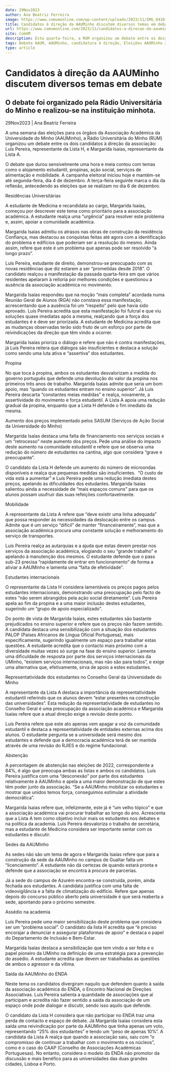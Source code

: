 ```yaml
---
date: 29Nov2023
author: Ana Beatriz Ferreira
image: https://www.comumonline.com/wp-content/uploads/2023/11/IMG_8410-1500x1000.jpg
title: Candidatos à direção da AAUMinho discutem diversos temas em debate
url: https://www.comumonline.com/2023/11/candidatos-a-direcao-da-aauminho-discutem-diversos-temas-em-debate/
site: ComUM
description: Esta quarta-feira, a RUM organizou um debate entre os dois candidatos à direção da AAUMinho, Luís Pereira, da lista H, e Margarida Isaías, da lista A.
tags: Debate AAUM, AAUMinho, candidatura à direção, Eleições AAUMinho 2023
type: article
---
```



# Candidatos à direção da AAUMinho discutem diversos temas em debate

## O debate foi organizado pela Rádio Universitária do Minho e realizou-se na instituição minhota.

29Nov2023 | Ana Beatriz Ferreira

A uma semana das eleições para os órgãos da Associação Académica da Universidade do Minho (AAUMinho), a Rádio Universitária do Minho (RUM) organizou um debate entre os dois candidatos à direção da associação: Luís Pereira, representante da Lista H, e Margarida Isaías, representante da Lista A.

O debate que durou sensivelmente uma hora e meia contou com temas como o alojamento estudantil, propinas, ação social, serviços de alimentação e mobilidade. A campanha eleitoral iniciou hoje e mantém-se até segunda-feira, dia 4 de dezembro. A terça-feira seguinte marca o dia da reflexão, antecedendo as eleições que se realizam no dia 6 de dezembro.

Residências Universitárias

A estudante de Medicina e recandidata ao cargo, Margarida Isaías, começou por descrever este tema como prioritário para a associação académica. A estudante realça uma “urgência” para resolver este problema e, assim, apoiar a comunidade académica.

Margarida Isaías admitiu os atrasos nas obras de construção da residência Confiança, mas destacou as conquistas feitas até agora com a identificação do problema e edifícios que poderiam ser a resolução do mesmo. Ainda assim, refere que este é um problema que apenas pode ser resolvido “a longo prazo”.

Luís Pereira, estudante de direito, demonstrou-se preocupado com as novas residências que diz estarem a ser “prometidas desde 2018”. O candidato realçou a manifestação da passada quarta-feira em que vários residentes apelaram à reitoria por melhores condições e questionou a ausência da associação académica no movimento.

Margarida Isaías respondeu que na moção “mais completa” acordada numa Reunião Geral de Alunos (RGA) não constava essa manifestação, acrescentando que a ausência foi um “respeito” pelo que havia sido aprovado. Luís Pereira acredita que esta manifestação foi fulcral e que viu soluções quase imediatas após a mesma, realçando que a força dos estudantes é e deve ser priorizada. A estudante de Medicina acredita que as mudanças observadas terão sido fruto de um esforço por parte de reivindicações da direção que têm vindo a ocorrer.

Margarida Isaías prioriza o diálogo e refere que não é contra manifestações, já Luís Pereira reitera que diálogos são insuficientes e destaca a solução como sendo uma luta ativa e “assertiva” dos estudantes.

Propina

No que toca à propina, ambos os estudantes desvalorizam a medida do governo português que defende uma devolução do valor da propina nos primeiros três anos de trabalho. Margarida Isaías admite que seria um bom apoio, mas “quando os estudantes entram no ensino superior”. Já Luís Pereira descarta “constantes meias medidas” e realça, novamente, a assertividade do movimento e força estudantil. A Lista A apoia uma redução gradual da propina, enquanto que a Lista H defende o fim imediato da mesma.

Aumento dos preços implementado pelos SASUM (Serviços de Ação Social da Universidade do Minho)

Margarida Isaías destaca uma falta de financiamento nos serviços sociais e um “retrocesso” neste aumento dos preços. Pede uma análise do impacto deste aumento na comunidade estudantil e refere que se observa uma redução do número de estudantes na cantina, algo que considera “grave e preocupante”.

O candidato da Lista H defende um aumento do número de microondas disponíveis e realça que pequenas medidas são insuficientes.  “O custo de vida está a aumentar” e Luís Pereira pede uma redução imediata destes preços, apelando às dificuldades dos estudantes. Margarida Isaías salientou ainda a necessidade de “mais espaços comuns” para que os alunos possam usufruir das suas refeições confortavelmente.

Mobilidade

A representante da Lista A refere que “deve existir uma linha adequada” que possa responder às necessidades da deslocação entre os campus. Admite que é um serviço “difícil” de manter “financeiramente”, mas que a associação académica procura uma constante solução e melhoramento do serviço de transportes.

Luís Pereira realça as autarquias e a ajuda que estas devem prestar nos serviços da associação académica, elogiando o seu “grande trabalho” e apelando à manutenção dos mesmos. O estudante defende que o pass sub-23 precisa “rapidamente de entrar em funcionamento” de forma a aliviar a AAUMinho e lamenta uma “falta de efetividade”.

Estudantes internacionais

O representante da Lista H considera lamentáveis os preços pagos pelos estudantes internacionais, demonstrando uma preocupação pelo facto de estes “não serem abrangidos pela ação social diretamente”. Luís Pereira apela ao fim da propina e a uma maior inclusão destes estudantes, sugerindo um “grupo de apoio especializado”.

Do ponto de vista de Margarida Isaías, estes estudantes são bastante prejudicados no ensino superior e refere que os preços não fazem sentido. A candidata destaca uma sensibilização com a situação dos estudantes PALOP (Países Africanos de Língua Oficial Portuguesa), mais especificamente, sugerindo igualmente um espaço para trabalhar estas questões. A estudante acredita que o contacto mais próximo com a diversidade muitas vezes só surge na fase do ensino superior. Lamenta uma dificuldade de resposta por parte dos serviços internacionais da UMinho, “existem serviços internacionais, mas não são para todos”, e exige uma alternativa que, efetivamente, sirva de apoio a estes estudantes.

Representatividade dos estudantes no Conselho Geral da Universidade do Minho

A representante da Lista A destaca a importância da representatividade estudantil referindo que os alunos devem “estar presentes na construção das universidades”. Esta redução da representatividade de estudantes no Conselho Geral é uma preocupação da associação académica e Margarida Isaías refere que a atual direção exige a revisão deste ponto.

Luís Pereira refere que este ato apenas vem apagar a voz da comunidade estudantil e destaca a representatividade de entidades externas acima dos alunos. O estudante pergunta se a universidade será mesmo dos estudantes e defende que a democracia académica terá de ser mantida através de uma revisão do RJIES e do regime fundacional.

Abstenção

A percentagem de abstenção nas eleições de 2022, correspondente a 84%, é algo que preocupa ambas as listas e ambos os candidatos. Luís Pereira justifica com uma “desconexão” por parte dos estudantes relativamente à AAUMinho e apela a uma maior demonstração de que estes têm poder junto da associação. “Se a AAUMinho mobilizar os estudantes e mostrar que unidos temos força, conseguimos estimular a atividade democrática”.

Margarida Isaías refere que, infelizmente, este já é “um velho tópico” e que a associação académica vai procurar trabalhar ao longo do ano. Acrescenta que a Lista A tem como objetivo incluir mais os estudantes nos debates e na política da academia. Luís Pereira desvaloriza o trabalho de secretária, mas a estudante de Medicina considera ser importante sentar com os estudantes e discutir.

Sedes da AAUMinho

As sedes não são um tema de agora e Margarida Isaías refere que para a construção da sede da AAUMinho no campus de Gualtar falta um “licenciamento”. A estudante não dá certezas de quando estará pronta e defende que a associação se encontra à procura de parcerias.

Já a sede do campus de Azurém encontra-se construída, porém, ainda fechada aos estudantes. A candidata justifica com uma falta de videovigilância e a falta de climatização do edifício. Refere que apenas depois do concurso público aberto pela universidade é que será reaberta a sede, apontando para o próximo semestre.

Assédio na academia

Luís Pereira pede uma maior sensibilização deste problema que considera ser um “problema social”. O candidato da lista H acredita que “é preciso encorajar a denunciar e assegurar plataformas de apoio” e destaca o papel do Departamento de Inclusão e Bem-Estar.

Margarida Isaías destaca a sensibilização que tem vindo a ser feita e o papel pioneiro da UMinho na definição de uma estratégia para a prevenção do assédio. A estudante acredita que devem ser trabalhadas as questões de ambos o agressor e da vítima.

Saída da AAUMinho do ENDA

Neste tema os candidatos divergiram naquilo que defendem quanto à saída da associação académica do ENDA, o Encontro Nacional de Direções Associativas. Luís Pereira salienta a quantidade de associações que aí participam e acredita não fazer sentido a saída da associação de um espaço onde pode dialogar e discutir, sendo isso aquilo que defende.

O candidato da Lista H considera que não participar no ENDA traz uma perda de contacto e espaço de debate. Já Margarida Isaías considera esta saída uma reivindicação por parte da AAUMinho que tinha apenas um voto, representando “25% dos estudantes” e tendo um “peso de apenas 10%”. A candidata da Lista A realça que quando a associação saiu, saiu com “o compromisso de continuar a trabalhar com o movimento e os núcleos”, como é o caso do CAAP (Conselho de Associações Académicas Portuguesas). No entanto, considera o modelo do ENDA não promotor da discussão e mais benéfico para as universidades das duas grandes cidades, Lisboa e Porto.

